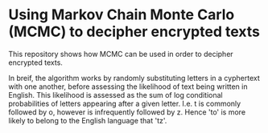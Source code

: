 # Using Markov Chain Monte Carlo (MCMC) to decipher encrypted texts

This repository shows how MCMC can be used in order to decipher encrypted texts.

In breif, the algorithm works by randomly substituting letters in a cyphertext with one another, before assessing the likelihood of text being written in English. This likelihood is assessed as the sum of log conditional probabilities of letters appearing after a given letter. I.e. t is commonly followed by o, however is infrequently followed by z. Hence 'to' is more likely to belong to the English language that 'tz'.